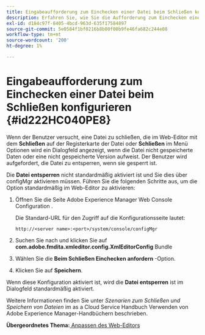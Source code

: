 ```yaml
---
title: Eingabeaufforderung zum Einchecken einer Datei beim Schließen konfigurieren
description: Erfahren Sie, wie Sie die Aufforderung zum Einchecken einer Datei beim Schließen konfigurieren
exl-id: d184c97f-8405-4bcd-963d-635f17584897
source-git-commit: 5e0584f1bf0216b8b00f00b9fe46fa682c244e08
workflow-type: tm+mt
source-wordcount: '200'
ht-degree: 1%

---
```


# Eingabeaufforderung zum Einchecken einer Datei beim Schließen konfigurieren {#id222HC040PE8}

Wenn der Benutzer versucht, eine Datei zu schließen, die im Web-Editor mit dem **Schließen** auf der Registerkarte der Datei oder **Schließen** im Menü Optionen wird ein Dialogfeld angezeigt, wenn die Datei nicht gespeicherte Daten oder eine nicht gespeicherte Version aufweist. Der Benutzer wird aufgefordert, die Datei zu entsperren, wenn sie gesperrt ist.

Die **Datei entsperren** nicht standardmäßig aktiviert ist und Sie dies über configMgr aktivieren müssen. Führen Sie die folgenden Schritte aus, um die Option standardmäßig im Web-Editor zu aktivieren:

1. Öffnen Sie die Seite Adobe Experience Manager Web Console Configuration .

   Die Standard-URL für den Zugriff auf die Konfigurationsseite lautet:

   ```http
   http://<server name>:<port>/system/console/configMgr
   ```

1. Suchen Sie nach und klicken Sie auf **com.adobe.fmdita.xmleditor.config.XmlEditorConfig** Bundle

1. Wählen Sie die **Beim Schließen Einchecken anfordern** -Option.

1. Klicken Sie auf **Speichern**.


Wenn diese Konfiguration aktiviert ist, wird die **Datei entsperren** ist im Dialogfeld standardmäßig aktiviert.

Weitere Informationen finden Sie unter *Szenarien zum Schließen und Speichern von Dateien* im as a Cloud Service Handbuch Verwenden von Adobe Experience Manager-Handbüchern beschrieben.

**Übergeordnetes Thema:**[ Anpassen des Web-Editors](conf-web-editor.md)
